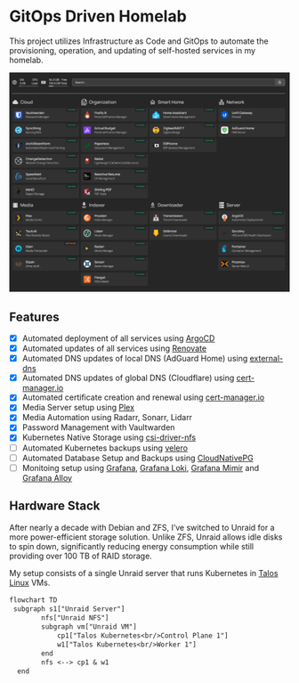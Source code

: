 # GitOps Driven Homelab

This project utilizes Infrastructure as Code and GitOps to automate the provisioning, operation, and updating of self-hosted services in my homelab.

![img](./.github/images/dashboard.png)

## Features

- [x] Automated deployment of all services using [ArgoCD](https://argo-cd.readthedocs.io/en/stable/)
- [x] Automated updates of all services using [Renovate](https://github.com/renovatebot/renovate)
- [x] Automated DNS updates of local DNS (AdGuard Home) using [external-dns](https://github.com/kubernetes-sigs/external-dns)
- [x] Automated DNS updates of global DNS (Cloudflare) using [cert-manager.io](https://cert-manager.io/)
- [x] Automated certificate creation and renewal using [cert-manager.io](https://cert-manager.io/)
- [x] Media Server setup using [Plex](https://www.plex.tv/)
- [x] Media Automation using Radarr, Sonarr, Lidarr
- [x] Password Management with Vaultwarden
- [x] Kubernetes Native Storage using [csi-driver-nfs](https://github.com/kubernetes-csi/csi-driver-nfs)
- [ ] Automated Kubernetes backups using [velero](https://velero.io/)
- [ ] Automated Database Setup and Backups using [CloudNativePG](https://cloudnative-pg.io/)
- [ ] Monitoing setup using [Grafana](https://github.com/grafana/grafana), [Grafana Loki](https://github.com/grafana/loki), [Grafana Mimir](https://github.com/grafana/mimir) and [Grafana Alloy](https://github.com/grafana/alloy)

## Hardware Stack

After nearly a decade with Debian and ZFS, I’ve switched to Unraid for a more power-efficient storage solution.
Unlike ZFS, Unraid allows idle disks to spin down, significantly reducing energy consumption while still providing over 100 TB of RAID storage.

My setup consists of a single Unraid server that runs Kubernetes in [Talos Linux](https://www.talos.dev) VMs.

```mermaid
flowchart TD
 subgraph s1["Unraid Server"]
        nfs["Unraid NFS"]
        subgraph vm["Unraid VM"]
            cp1["Talos Kubernetes<br/>Control Plane 1"]
            w1["Talos Kubernetes<br/>Worker 1"]
        end
        nfs <--> cp1 & w1
  end
```
